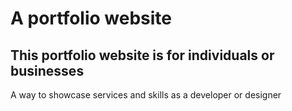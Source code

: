 # A portfolio website
## This portfolio website is for individuals or businesses 
A way to showcase services and skills as a developer or designer
